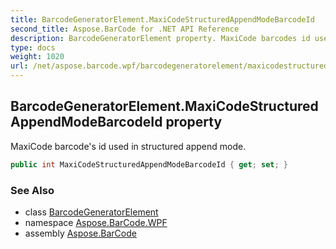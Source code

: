 ```yaml
---
title: BarcodeGeneratorElement.MaxiCodeStructuredAppendModeBarcodeId
second_title: Aspose.BarCode for .NET API Reference
description: BarcodeGeneratorElement property. MaxiCode barcodes id used in structured append mode
type: docs
weight: 1020
url: /net/aspose.barcode.wpf/barcodegeneratorelement/maxicodestructuredappendmodebarcodeid/
---
```

## BarcodeGeneratorElement.MaxiCodeStructuredAppendModeBarcodeId property

MaxiCode barcode's id used in structured append mode.

```csharp
public int MaxiCodeStructuredAppendModeBarcodeId { get; set; }
```

### See Also

* class [BarcodeGeneratorElement](../)
* namespace [Aspose.BarCode.WPF](../../../aspose.barcode.wpf/)
* assembly [Aspose.BarCode](../../../)


